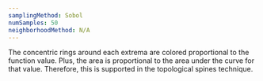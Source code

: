 ```yaml
---
samplingMethod: Sobol
numSamples: 50
neighborhoodMethod: N/A
---
```


The concentric rings around each extrema are colored proportional to the
function value. Plus, the area is proportional to the area under the curve
for that value. Therefore, this is supported in the topological spines
technique.

